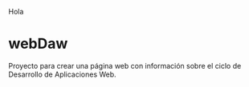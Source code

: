 
Hola

# webDaw
Proyecto para crear una página web con información sobre el ciclo de Desarrollo de Aplicaciones Web.
